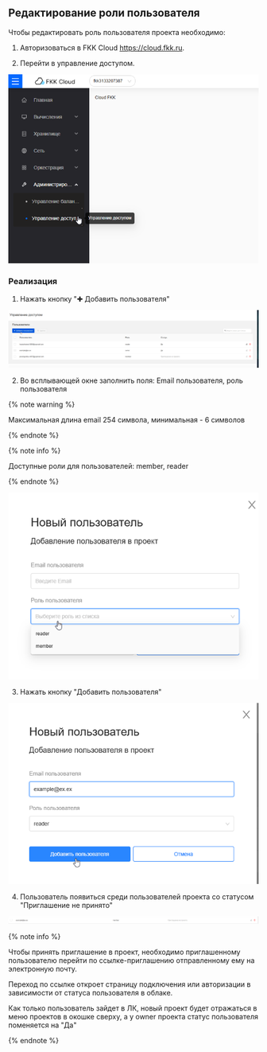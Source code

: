 ## Редактирование роли пользователя

Чтобы редактировать роль пользователя проекта необходимо:

1. Авторизоваться в FKK Cloud https://cloud.fkk.ru.

2. Перейти в управление доступом.

![alt text](image.png)

### Реализация

1. Нажать кнопку "✚ Добавить пользователя"

![alt text](image-3.png)

2. Во всплывающей окне заполнить поля: Email пользователя, роль пользователя 

{% note warning %}

Максимальная длина email 254 символа, минимальная - 6 символов

{% endnote %}

{% note info %}

Доступные роли для пользователей: member, reader

{% endnote %}

![alt text](image-5.png)

3. Нажать кнопку "Добавить пользователя"

![alt text](image-6.png)

4. Пользователь появиться среди пользователей проекта со статусом "Приглашение не принято"

![alt text](image-7.png)

{% note info %}

Чтобы принять приглашение в проект, необходимо приглашенному пользователю перейти по ссылке-приглашению отправленному ему на электронную почту. 

Переход по ссылке откроет страницу подключения или авторизации в зависимости от статуса пользователя в облаке.

Как только пользователь зайдет в ЛК, новый проект будет отражаться в меню проектов в окошке сверху, а у owner проекта статус пользователя поменяется на "Да"

{% endnote %}

